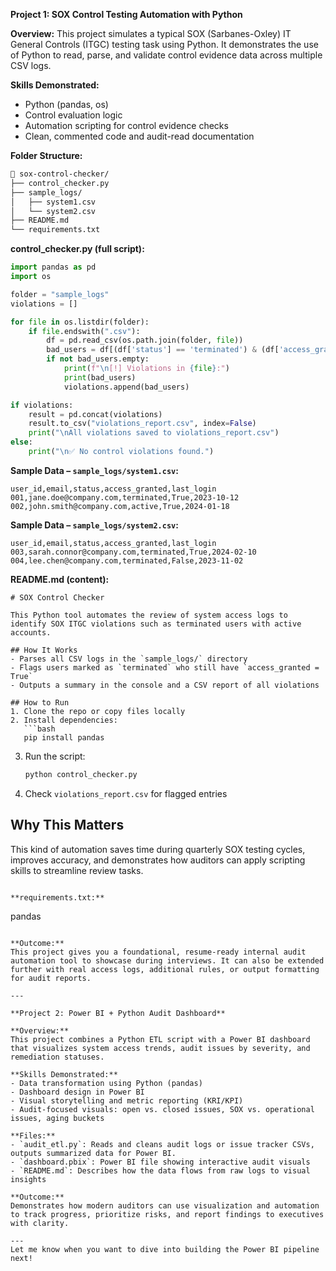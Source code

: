 **Project 1: SOX Control Testing Automation with Python**

**Overview:**
This project simulates a typical SOX (Sarbanes-Oxley) IT General Controls (ITGC) testing task using Python. It demonstrates the use of Python to read, parse, and validate control evidence data across multiple CSV logs.

**Skills Demonstrated:**
- Python (pandas, os)
- Control evaluation logic
- Automation scripting for control evidence checks
- Clean, commented code and audit-read documentation

**Folder Structure:**
```bash
📁 sox-control-checker/
├── control_checker.py
├── sample_logs/
│   ├── system1.csv
│   └── system2.csv
├── README.md
└── requirements.txt
```

**control_checker.py (full script):**
```python
import pandas as pd
import os

folder = "sample_logs"
violations = []

for file in os.listdir(folder):
    if file.endswith(".csv"):
        df = pd.read_csv(os.path.join(folder, file))
        bad_users = df[(df['status'] == 'terminated') & (df['access_granted'] == True)]
        if not bad_users.empty:
            print(f"\n[!] Violations in {file}:")
            print(bad_users)
            violations.append(bad_users)

if violations:
    result = pd.concat(violations)
    result.to_csv("violations_report.csv", index=False)
    print("\nAll violations saved to violations_report.csv")
else:
    print("\n✅ No control violations found.")
```

**Sample Data – `sample_logs/system1.csv`:**
```csv
user_id,email,status,access_granted,last_login
001,jane.doe@company.com,terminated,True,2023-10-12
002,john.smith@company.com,active,True,2024-01-18
```

**Sample Data – `sample_logs/system2.csv`:**
```csv
user_id,email,status,access_granted,last_login
003,sarah.connor@company.com,terminated,True,2024-02-10
004,lee.chen@company.com,terminated,False,2023-11-02
```

**README.md (content):**
```
# SOX Control Checker

This Python tool automates the review of system access logs to identify SOX ITGC violations such as terminated users with active accounts.

## How It Works
- Parses all CSV logs in the `sample_logs/` directory
- Flags users marked as `terminated` who still have `access_granted = True`
- Outputs a summary in the console and a CSV report of all violations

## How to Run
1. Clone the repo or copy files locally
2. Install dependencies:
   ```bash
   pip install pandas
   ```
3. Run the script:
   ```bash
   python control_checker.py
   ```
4. Check `violations_report.csv` for flagged entries

## Why This Matters
This kind of automation saves time during quarterly SOX testing cycles, improves accuracy, and demonstrates how auditors can apply scripting skills to streamline review tasks.
```

**requirements.txt:**
```
pandas
```

**Outcome:**
This project gives you a foundational, resume-ready internal audit automation tool to showcase during interviews. It can also be extended further with real access logs, additional rules, or output formatting for audit reports.

---

**Project 2: Power BI + Python Audit Dashboard**

**Overview:**
This project combines a Python ETL script with a Power BI dashboard that visualizes system access trends, audit issues by severity, and remediation statuses.

**Skills Demonstrated:**
- Data transformation using Python (pandas)
- Dashboard design in Power BI
- Visual storytelling and metric reporting (KRI/KPI)
- Audit-focused visuals: open vs. closed issues, SOX vs. operational issues, aging buckets

**Files:**
- `audit_etl.py`: Reads and cleans audit logs or issue tracker CSVs, outputs summarized data for Power BI.
- `dashboard.pbix`: Power BI file showing interactive audit visuals
- `README.md`: Describes how the data flows from raw logs to visual insights

**Outcome:**
Demonstrates how modern auditors can use visualization and automation to track progress, prioritize risks, and report findings to executives with clarity.

---
Let me know when you want to dive into building the Power BI pipeline next!

